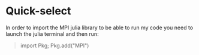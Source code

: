 # Quick-select
In order to import the MPI julia library to be able to run my code you need to launch the julia terminal and then run:
> import Pkg; Pkg.add("MPI")